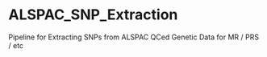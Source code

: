 # ALSPAC_SNP_Extraction
Pipeline for Extracting SNPs from ALSPAC QCed Genetic Data for MR / PRS / etc
